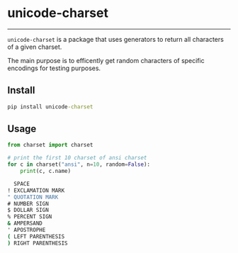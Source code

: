# unicode-charset

---

`unicode-charset` is a package that uses generators to return all characters of a given charset.

The main purpose is to efficently get random characters of specific encodings for testing purposes.

## Install

```cmd
pip install unicode-charset
```

## Usage

```python
from charset import charset

# print the first 10 charset of ansi charset
for c in charset("ansi", n=10, random=False):
    print(c, c.name)
```

```cmd
  SPACE
! EXCLAMATION MARK
" QUOTATION MARK
# NUMBER SIGN
$ DOLLAR SIGN
% PERCENT SIGN
& AMPERSAND
' APOSTROPHE
( LEFT PARENTHESIS
) RIGHT PARENTHESIS
```
